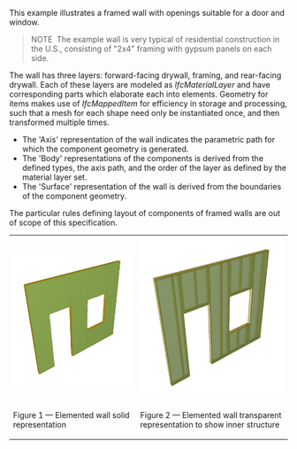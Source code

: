 ﻿This example illustrates a framed wall with openings suitable for a door and window.

> NOTE&nbsp; The example wall is very typical of residential construction in the U.S., consisting of "2x4" framing with gypsum panels on each side.

The wall has three layers: forward-facing drywall, framing, and rear-facing drywall. Each of these layers are modeled as _IfcMaterialLayer_ and have corresponding parts which elaborate each into elements. Geometry for items makes use of _IfcMappedItem_ for efficiency in storage and processing, such that a mesh for each shape need only be instantiated once, and then transformed multiple times.

* The 'Axis' representation of the wall indicates the parametric path for which the component geometry is generated.
* The 'Body' representations of the components is derived from the defined types, the axis path, and the order of the layer as defined by the material layer set.
* The 'Surface' representation of the wall is derived from the boundaries of the component geometry.

The particular rules defining layout of components of framed walls are out of scope of this specification.

<table summary="elemented wall">
 <tr>
  <td><img src="../../../../figures/examples/ifcwallelementedcase-solid.png" alt="elemented wall">
  </td>
  <td><img src="../../../../figures/examples/ifcwallelementedcase-trans.png" alt="elemented wall">
  </td>
 </tr>
 <tr style="height:20px;">
  <td style="vertical-align:bottom;">
   <p class="figure">Figure 1 &mdash; Elemented wall solid representation</p>
  </td>
  <td style="vertical-align:bottom;">
   <p class="figure">Figure 2 &mdash; Elemented wall transparent representation to show inner structure</p>
  </td>
 </tr>
</table>
